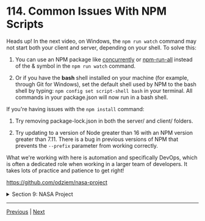 # 114. Common Issues With NPM Scripts

Heads up! In the next video, on Windows, the `npm run watch` command may not start both your client and server, depending on your shell. To solve this:

1.  You can use an NPM package like [concurrently](https://www.npmjs.com/package/concurrently) or [npm-run-all](https://www.npmjs.com/package/npm-run-all) instead of the & symbol in the `npm run watch` command.

2.  Or if you have the **bash** shell installed on your machine (for example, through Git for Windows), set the default shell used by NPM to the bash shell by typing: `npm config set script-shell bash` in your terminal. All commands in your package.json will now run in a bash shell.

If you're having issues with the `npm install` command:

1.  Try removing package-lock.json in both the server/ and client/ folders.

1.  Try updating to a version of Node greater than 16 with an NPM version greater than 7.11. There is a bug in previous versions of NPM that prevents the `--prefix` parameter from working correctly.

What we're working with here is automation and specifically DevOps, which is often a dedicated role when working in a larger team of developers. It takes lots of practice and patience to get right!


https://github.com/odziem/nasa-project

<details>
  <summary> Section 9: NASA Project </summary>

  - [Codebase: nasa-project](../src/s9_nasa-project/)

</details>

---

[Previous](./113_Loading-Data-On-Startup.md) | [Next](./115_Automating-Full-Stack-Applications-With-NPM.md)

